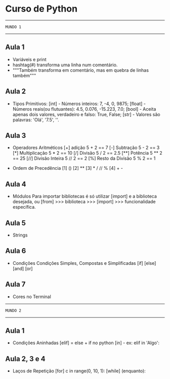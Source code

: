 # Curso de Python
---
    MUNDO 1
---
## Aula 1
- Variáveis e print
- hashtag(#) transforma uma linha num comentário.
- """Também transforma em comentário, mas em quebra de linhas também"""

## Aula 2
- Tipos Primitivos:
    [int] - Números inteiros: 7, -4, 0, 9875;
    [float] - Números reais(ou flutuantes): 4.5, 0.076, -15.223, 7.0;
    [bool] - Aceita apenas dois valores, verdadeiro e falso: True, False;
    [str] - Valores são palavras: 'Olá', '7.5', ''.

## Aula 3
- Operadores Aritméticos
    [+] adição                  5 + 2 == 7
    [-] Subtração               5 - 2 == 3
    [*] Multiplicação           5 * 2 == 10
    [/] Divisão                 5 / 2 == 2.5
    [**] Potência               5 ** 2 == 25
    [//] Divisão Inteira        5 // 2 == 2
    [%] Resto da Divisão        5 % 2 == 1

- Ordem de Precedência
    [1] ()
    [2] **
    [3] *   /   //  %
    [4] +   -

## Aula 4
- Módulos
    Para importar bibliotecas é só utilizar [import] e a biblioteca desejada, ou [from] >>> biblioteca >>> [import] >>> funcionalidade específica.

## Aula 5
- Strings
    
## Aula 6
- Condições
    Condições Simples, Compostas e Simplificadas
    [if]
    [else]
    [and]
    [or]

## Aula 7
- Cores no Terminal
---
    MUNDO 2
---
## Aula 1
- Condições Aninhadas
    [elif] = else + if no python
    [in] - ex: elif <nome> in 'Algo':

## Aula 2, 3 e 4
- Laços de Repetição
    [for] c in range(0, 10, 1):
    [while] (enquanto):
